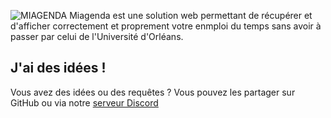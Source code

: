 ![MIAGENDA]([https://lykos.vortexdev.fr/img/miagenda/miagendashort.png])
Miagenda est une solution web permettant de récupérer et d'afficher correctement et proprement votre enmploi du temps sans avoir à passer par 
celui de l'Université d'Orléans.

## J'ai des idées !
Vous avez des idées ou des requêtes ?
Vous pouvez les partager sur GitHub ou via notre [serveur Discord](https://discord.gg/AgXnGUaG7u)
